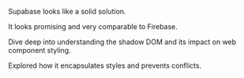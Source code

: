 Supabase looks like a solid solution.

It looks promising and very comparable to Firebase.

Dive deep into understanding the shadow DOM and its impact on web component styling.

Explored how it encapsulates styles and prevents conflicts.